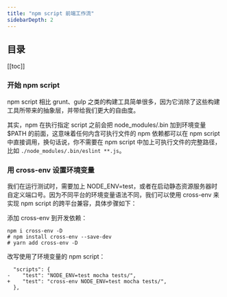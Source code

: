 ```yaml
---
title: "npm script 前端工作流"
sidebarDepth: 2
---
```


## 目录

[[toc]]

### 开始 npm script

npm script 相比 grunt、gulp 之类的构建工具简单很多，因为它消除了这些构建工具所带来的抽象层，并带给我们更大的自由度。

其实，npm 在执行指定 script 之前会把 node_modules/.bin 加到环境变量 $PATH 的前面，这意味着任何内含可执行文件的 npm 依赖都可以在 npm script 中直接调用，换句话说，你不需要在 npm script 中加上可执行文件的完整路径，比如 `./node_modules/.bin/eslint **.js`。

### 用 cross-env 设置环境变量

我们在运行测试时，需要加上 NODE_ENV=test，或者在启动静态资源服务器时自定义端口号。因为不同平台的环境变量语法不同，我们可以使用 cross-env 来实现 npm script 的跨平台兼容，具体步骤如下：

添加 cross-env 到开发依赖：

```shell
npm i cross-env -D
# npm install cross-env --save-dev
# yarn add cross-env -D
```

改写使用了环境变量的 npm script：

```path
  "scripts": {
-    "test": "NODE_ENV=test mocha tests/",
+    "test": "cross-env NODE_ENV=test mocha tests/",
  },
```
